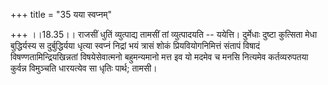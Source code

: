 +++
title = "35 यया स्वप्नम्"

+++
।।18.35।। राजसीं धुतिं व्युत्पाद्य तामसीं तां व्युत्पादयति -- ययेत्ति।
दुर्मेधाः दुष्टा कुत्सिता मेधा बुद्धिर्यस्य स दुर्बुद्धिर्यया धृत्या
स्वप्नं निद्रां भयं त्रासं शोकं प्रियवियोगनिमित्तं संतापं विषादं
विषण्णतामिन्द्रियखिन्नतां विषयेसेवात्मनो बहुमन्यमानो मत्त इव यो मदमेव च
मनसि नित्यमेव कर्तव्यरुपतया कुर्वन्न विमुञ्चति धारयत्येव सा धृतिः पार्थ;
तामसी।
